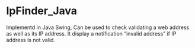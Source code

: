 # IpFinder_Java

Implementd in Java Swing, Can be used to check validating a web address as well as its IP address. It display a notification “invalid address” if IP address is not valid.
